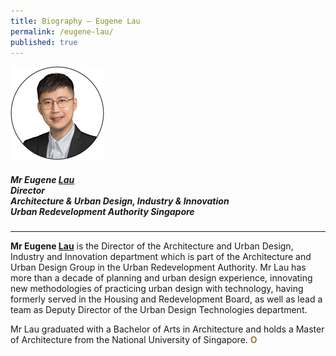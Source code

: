```yaml
---
title: Biography — Eugene Lau
permalink: /eugene-lau/
published: true
---
```


<div style="width:150px"><img src="/images/secretariat/eugene-lau.png" alt="Eugene Lau" /></div>

##### **Mr Eugene <u>Lau</u>** <br>Director <br> Architecture & Urban Design, Industry & Innovation <br> Urban Redevelopment Authority Singapore

---

**Mr Eugene <u>Lau</u>** is the Director of the Architecture and Urban Design, Industry and Innovation department which is part of the Architecture and Urban Design Group in the Urban Redevelopment Authority. Mr Lau has more than a decade of planning and urban design experience, innovating new methodologies of practicing urban design with technology, having formerly served in the Housing and Redevelopment Board, as well as lead a team as Deputy Director of the Urban Design Technologies department. 

Mr Lau graduated with a Bachelor of Arts in Architecture and holds a Master of Architecture from the National University of Singapore. **<font color="#967942">O</font>**
